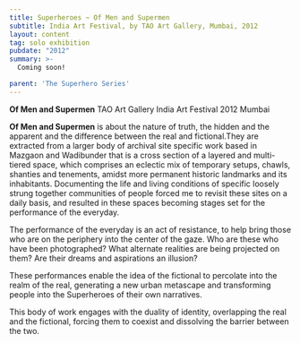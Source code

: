 ```yaml
---
title: Superheroes ~ Of Men and Supermen
subtitle: India Art Festival, by TAO Art Gallery, Mumbai, 2012
layout: content
tag: solo exhibition
pubdate: "2012"
summary: >-
  Coming soon!

parent: 'The Superhero Series'
---
```

**Of Men and Supermen**
TAO Art Gallery
India Art Festival 2012
Mumbai

**Of Men and Supermen** is about the nature of truth, the hidden and the apparent and the difference between the real and fictional.They are extracted from a larger body of archival site specific work based in Mazgaon and Wadibunder that is a cross section of a layered and multi- tiered space, which comprises an eclectic mix of temporary setups, chawls, shanties and tenements, amidst more permanent historic landmarks and its inhabitants. Documenting the life and living conditions of specific loosely strung together communities of people forced me to revisit these sites on a daily basis, and resulted in these spaces becoming stages set for the performance of the everyday.

The performance of the everyday is an act of resistance, to help bring those who are on the periphery into the center of the gaze. Who are these who have been photographed? What alternate realities are being projected on them? Are their dreams and aspirations an illusion?

These performances enable the idea of the fictional to percolate into the realm of the real, generating a new urban metascape and transforming people into the Superheroes of their own narratives.

This body of work engages with the duality of identity, overlapping the real and the fictional, forcing them to coexist and dissolving the barrier between the two.
